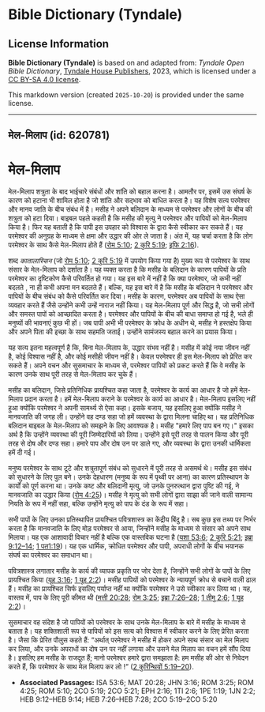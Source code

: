 # Bible Dictionary (Tyndale)

## License Information

**Bible Dictionary (Tyndale)** is based on and adapted from: _Tyndale Open Bible Dictionary_, [Tyndale House Publishers](https://tyndaleopenresources.com/), 2023, which is licensed under a [CC BY-SA 4.0 license](https://creativecommons.org/licenses/by-sa/4.0/legalcode.en).

This markdown version (created `2025-10-20`) is provided under the same license.



--------------------------------

## मेल-मिलाप (id: 620781)

मेल\-मिलाप
==========

मेल\-मिलाप शत्रुता के बाद भाईचारे संबंधों और शांति को बहाल करना है। आमतौर पर, इसमें उस संघर्ष के कारण को हटाना भी शामिल होता है जो शांति और सद्भाव को बाधित करता है। यह विशेष सत्य परमेश्वर और मानव जाति के बीच संबंध में है। मसीह ने अपने बलिदान के माध्यम से परमेश्वर और लोगों के बीच की शत्रुता को हटा दिया। बाइबल पहले कहती है कि मसीह की मृत्यु ने परमेश्वर और पापियों को मेल\-मिलाप किया है। फिर यह बताती है कि पापी इस उपहार को विश्वास के द्वारा कैसे स्वीकार कर सकते हैं। यह परमेश्वर की अनुग्रह के माध्यम से क्षमा और उद्धार की ओर ले जाता है। अंत में, यह चर्चा करता है कि लोग परमेश्वर के साथ कैसे मेल\-मिलाप होते हैं ([रोम 5:10](https://ref.ly/Rom5:10); [2 कुरि 5:19](https://ref.ly/2Cor5:19); [इफि 2:16](https://ref.ly/Eph2:16)).

शब्द *कातालास्सिन* (जो [रोम 5:10](https://ref.ly/Rom5:10); [2 कुरि 5:19](https://ref.ly/2Cor5:19) में उपयोग किया गया है) मुख्य रूप से परमेश्वर के साथ संसार के मेल\-मिलाप को दर्शाता है। यह व्यक्त करता है कि मसीह के बलिदान के कारण पापियों के प्रति परमेश्वर का दृष्टिकोण कैसे परिवर्तित हो गया। यह इस बारे में नहीं है कि क्या परमेश्वर, जो कभी नहीं बदलते , ना ही कभी अपना मन बदलते हैं। बल्कि, यह इस बारे में है कि मसीह के बलिदान ने परमेश्वर और पापियों के बीच संबंध को कैसे परिवर्तित कर दिया। मसीह के कारण, परमेश्वर अब पापियों के साथ ऐसा व्यवहार करते हैं जैसे उन्होंने कभी उन्हें नाराज नहीं किया। यह मेल\-मिलाप पूर्ण और सिद्ध है, जो सभी लोगों और समस्त पापों को आच्छादित करता है। परमेश्वर और पापियों के बीच की बाधा समाप्त हो गई है, भले ही मनुष्यों की भावनाएं कुछ भी हों। जब पापी अभी भी परमेश्वर के क्रोध के अधीन थे, मसीह ने हस्तक्षेप किया और अपने पिता की इच्छा के साथ सहमति जताई। उन्होंने सामंजस्य बहाल करने का प्रयास किया।

यह सत्य इतना महत्वपूर्ण है कि, बिना मेल\-मिलाप के, उद्धार संभव नहीं है। मसीह में कोई नया जीवन नहीं है, कोई विश्वास नहीं है, और कोई मसीही जीवन नहीं है। केवल परमेश्वर ही इस मेल\-मिलाप को प्रेरित कर सकते हैं। अपने वचन और सुसमाचार के माध्यम से, परमेश्वर पापियों को प्रकट करते हैं कि वे मसीह के कारण उनके साथ पूरी तरह से मेल\-मिलाप कर चुके हैं।

मसीह का बलिदान, जिसे प्रतिनिधिक प्रायश्चित कहा जाता है, परमेश्वर के कार्य का आधार है जो हमें मेल\-मिलाप प्रदान करता है। हमें मेल\-मिलाप कराने के परमेश्वर के कार्य का आधार है। मेल\-मिलाप इसलिए नहीं हुआ क्योंकि परमेश्वर ने अपनी सामर्थ्य से ऐसा कहा। इसके बजाय, यह इसलिए हुआ क्योंकि मसीह ने मानवजाति की जगह ली। उन्होंने वह दण्ड सहा जो हमें व्यवस्था के द्वारा मिलना चाहिए था। यह प्रतिनिधिक बलिदान बाइबल के मेल\-मिलाप को समझने के लिए आवश्यक है। मसीह "हमारे लिए पाप बन गए।" इसका अर्थ है कि उन्होंने व्यवस्था की पूरी जिम्मेदारियों को लिया। उन्होंने इसे पूरी तरह से पालन किया और पूरी तरह से दोष और दण्ड सहा। हमारे पाप और दोष उन पर डाले गए, और व्यवस्था के द्वारा उनकी धार्मिकता हमें दी गई।

मनुष्य परमेश्वर के साथ टूटे और शत्रुतापूर्ण संबंध को सुधारने में पूरी तरह से असमर्थ थे। मसीह इस संबंध को सुधारने के लिए पुल बने। उनके देहधारण (मनुष्य के रूप में पृथ्वी पर आना) का कारण प्रतिस्थापन के कार्यों को पूर्ण करना था। उनके कष्ट और बलिदानी मृत्यु, जो उनके पुनरुत्थान द्वारा पुष्टि की गई, ने मानवजाति का उद्धार किया ([रोम 4:25](https://ref.ly/Rom4:25))। मसीह ने मृत्यु को सभी लोगों द्वारा साझा की जाने वाली सामान्य नियति के रूप में नहीं सहा, बल्कि उन्होंने मृत्यु को पाप के दंड के रूप में सहा।

सभी पापों के लिए उनका प्रतिस्थापित प्रायश्चित पवित्रशास्त्र का केंद्रीय बिंदु है। सब कुछ इस तथ्य पर निर्भर करता है कि मानवजाति के लिए मोड़ परमेश्वर से आया, जिन्होंने मसीह के माध्यम से संसार को अपने साथ मिलाया। यह एक आशावादी विचार नहीं है बल्कि एक वास्तविक घटना है ([यशा 53:6](https://ref.ly/Isa53:6); [2 कुरि 5:21](https://ref.ly/2Cor5:21); [इब्रा 9:12–14](https://ref.ly/Heb9:12-Heb9:14); [1 पत1:19](https://ref.ly/1Pet1:19))। यह एक धार्मिक, क्रोधित परमेश्वर और पापी, अपराधी लोगों के बीच भयानक संघर्ष का परमेश्वर का समाधान था।

पवित्रशास्त्र लगातार मसीह के कार्य की व्यापक प्रकृति पर जोर देता है, जिन्होंने सभी लोगों के पापों के लिए प्रायश्चित किया ([यूह 3:16](https://ref.ly/John3:16); [1 यूह 2:2](https://ref.ly/1John2:2))। मसीह पापियों को परमेश्वर के न्यायपूर्ण क्रोध से बचाने वाली ढाल हैं। मसीह का प्रायश्चित सिर्फ इसलिए पर्याप्त नहीं था क्योंकि परमेश्वर ने उसे स्वीकार कर लिया था। यह, वास्तव में, पाप के लिए पूरी कीमत थी ([मत्ती 20:28](https://ref.ly/Matt20:28); [रोम 3:25](https://ref.ly/Rom3:25); [इब्रा 7:26–28](https://ref.ly/Heb7:26-Heb7:28); [1 तीमु 2:6](https://ref.ly/1Tim2:6); [1 यूह 2:2](https://ref.ly/1John2:2))।

सुसमाचार वह संदेश है जो पापियों को परमेश्वर के साथ उनके मेल\-मिलाप के बारे में मसीह के माध्यम से बताता है। यह शक्तिशाली रूप से पापियों को इस सत्य को विश्वास में स्वीकार करने के लिए प्रेरित करता है। जैसा कि प्रेरित पौलुस कहते हैं: “अर्थात् परमेश्वर ने मसीह में होकर अपने साथ संसार का मेल मिलाप कर लिया, और उनके अपराधों का दोष उन पर नहीं लगाया और उसने मेल मिलाप का वचन हमें सौंप दिया है। इसलिए हम मसीह के राजदूत हैं; मानो परमेश्वर हमारे द्वारा समझाता है: हम मसीह की ओर से निवेदन करते हैं, कि परमेश्वर के साथ मेल मिलाप कर लो !” ([2 कुरिन्थियों 5:19–20](https://ref.ly/2Cor5:19-2Cor5:20)).

* **Associated Passages:** ISA 53:6; MAT 20:28; JHN 3:16; ROM 3:25; ROM 4:25; ROM 5:10; 2CO 5:19; 2CO 5:21; EPH 2:16; 1TI 2:6; 1PE 1:19; 1JN 2:2; HEB 9:12–HEB 9:14; HEB 7:26–HEB 7:28; 2CO 5:19–2CO 5:20

